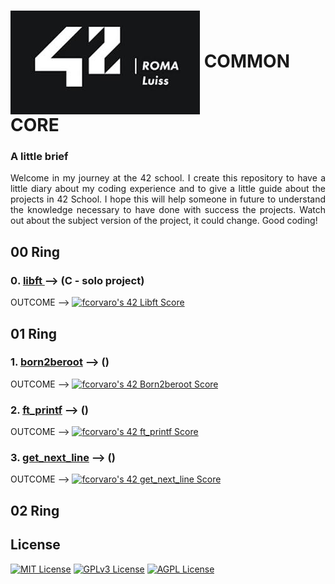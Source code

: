 # <img align="center" src="https://github.com/f-corvaro/42.common_core/blob/main/42 Roma Luiss.jpeg"> **COMMON CORE**


### A little brief
<p align="justify"> Welcome in my journey at the 42 school. I create this repository to have a little diary about my coding experience and to give a little guide about the projects in 42 School. I hope this will help someone in future to understand the knowledge necessary to have done with success the projects. Watch out about the subject version of the project, it could change. Good coding!
</p>

## 00 Ring

<p align="justify"> 

### 0️. [libft ](https://github.com/f-corvaro/42.common_core/tree/main/libft) --> (C - solo project)

OUTCOME --> [![fcorvaro's 42 Libft Score](https://badge42.vercel.app/api/v2/clftrr31n000608jvhnng5zld/project/3049229)](https://github.com/JaeSeoKim/badge42)

</p>

## 01 Ring

<p align="justify"> 

### 1. [born2beroot](https://github.com/f-corvaro/42.common_core/tree/main/born2beroot) --> ()

OUTCOME --> [![fcorvaro's 42 Born2beroot Score](https://badge42.vercel.app/api/v2/clftrr31n000608jvhnng5zld/project/3069523)](https://github.com/JaeSeoKim/badge42)

### 2. [ft_printf](https://github.com/f-corvaro/42.common_core/tree/main/ft_printf) --> ()

OUTCOME --> [![fcorvaro's 42 ft_printf Score](https://badge42.vercel.app/api/v2/clftrr31n000608jvhnng5zld/project/3069521)](https://github.com/JaeSeoKim/badge42)

### 3. [get_next_line](https://github.com/f-corvaro/42.common_core/tree/main/get_next_line) --> ()

OUTCOME --> [![fcorvaro's 42 get_next_line Score](https://badge42.vercel.app/api/v2/clftrr31n000608jvhnng5zld/project/3069522)](https://github.com/JaeSeoKim/badge42)

</p>

## 02 Ring

<p align="justify"> 

</p>

## License

[![MIT License](https://img.shields.io/badge/License-MIT-green.svg)](https://choosealicense.com/licenses/mit/)
[![GPLv3 License](https://img.shields.io/badge/License-GPL%20v3-yellow.svg)](https://opensource.org/licenses/)
[![AGPL License](https://img.shields.io/badge/license-AGPL-blue.svg)](http://www.gnu.org/licenses/agpl-3.0)
